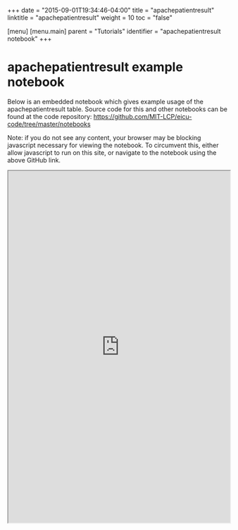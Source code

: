 +++
date = "2015-09-01T19:34:46-04:00"
title = "apachepatientresult"
linktitle = "apachepatientresult"
weight = 10
toc = "false"

[menu]
  [menu.main]
    parent = "Tutorials"
    identifier = "apachepatientresult notebook"
+++

# apachepatientresult example notebook

Below is an embedded notebook which gives example usage of the apachepatientresult table.
Source code for this and other notebooks can be found at the code repository:
https://github.com/MIT-LCP/eicu-code/tree/master/notebooks

Note: if you do not see any content, your browser may be blocking javascript necessary for viewing the notebook. To circumvent this, either allow javascript to run on this site, or navigate to the notebook using the above GitHub link.

<iframe src="http://nbviewer.jupyter.org/github/MIT-LCP/eicu-code/blob/master/notebooks/apachepatientresult.ipynb" width="100%" height="800" scrolling="yes"></iframe>
